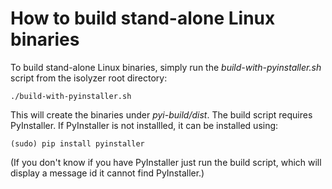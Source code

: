 # How to build stand-alone Linux binaries

To build stand-alone Linux binaries, simply run the *build-with-pyinstaller.sh* script from the isolyzer root directory:

    ./build-with-pyinstaller.sh

This will create the binaries under *pyi-build/dist*. The build script requires PyInstaller. If PyInstaller is not installled, it can be installed using:

    (sudo) pip install pyinstaller

(If you don't know if you have PyInstaller just run the build script, which will display a message id it cannot find PyInstaller.)
